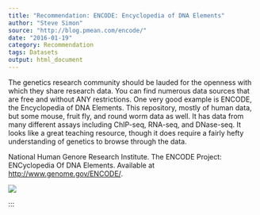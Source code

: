 ```yaml
---
title: "Recommendation: ENCODE: Encyclopedia of DNA Elements"
author: "Steve Simon"
source: "http://blog.pmean.com/encode/"
date: "2016-01-19"
category: Recommendation
tags: Datasets
output: html_document
---
```


The genetics research community should be lauded for the openness with
which they share research data. You can find numerous data sources that
are free and without ANY restrictions. One very good example is ENCODE,
the Encyclopedia of DNA Elements. This repository, mostly of human data,
but some mouse, fruit fly, and round worm data as well. It has data from
many different assays including ChIP-seq, RNA-seq, and DNase-seq. It
looks like a great teaching resource, though it does require a fairly
hefty understanding of genetics to browse through the data.

<!---More--->

National Human Genore Research Institute. The ENCODE Project:
ENCyclopedia Of DNA Elements. Available at
<http://www.genome.gov/ENCODE/>.

![](../../images/encode01.png)


:::

